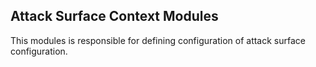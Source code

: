 ## Attack Surface Context Modules

This modules is responsible for defining configuration of attack surface configuration.